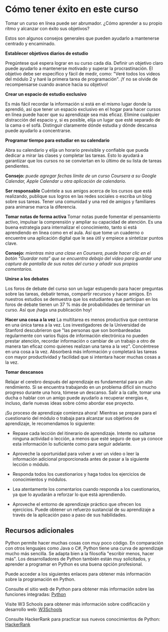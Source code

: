 # Cómo tener éxito en este curso

Tomar un curso en línea puede ser abrumador. ¿Cómo aprender a su propio ritmo y alcanzar con éxito sus objetivos? 

Estos son algunos consejos generales que pueden ayudarlo a mantenerse centrado y encaminado.

**Establecer objetivos diarios de estudio**

Pregúntese qué espera lograr en su curso cada día. Definir un objetivo claro puede ayudarlo a mantenerse motivado y superar la procrastinación. El objetivo debe ser específico y fácil de medir, como: "Veré todos los videos del módulo 2 y haré la primera tarea de programación". ¡Y no se olvide de recompensarse cuando avance hacia su objetivo! 

**Crear un espacio de estudio exclusivo** 

Es más fácil recordar la información si está en el mismo lugar donde la aprendió, así que tener un espacio exclusivo en el hogar para hacer cursos en línea puede hacer que su aprendizaje sea más eficaz. Elimine cualquier distracción del espacio y, si es posible, elija un lugar que esté separado de la cama o el sofá. Distinguir claramente dónde estudia y dónde descansa puede ayudarlo a concentrarse.  

**Programar tiempo para estudiar en su calendario**

Abra su calendario y elija un horario previsible y confiable que pueda dedicar a mirar las clases y completar las tareas. Esto lo ayudará a garantizar que los cursos no se conviertan en lo último de su lista de tareas pendientes. 

**Consejo:** _puede agregar fechas límite de un curso Coursera a su Google Calendar, Apple Calendar u otra aplicación de calendario._

**Ser responsable** 
Cuéntele a sus amigos acerca de los cursos que está realizando, publique sus logros en las redes sociales o escriba un blog sobre sus tareas. Tener una comunidad y una red de amigos y familiares para animarse marca la diferencia.

**Tomar notas de forma activa** 
Tomar notas puede fomentar el pensamiento activo, impulsar la comprensión y ampliar su capacidad de atención. Es una buena estrategia para internalizar el conocimiento, tanto si está aprendiendo en línea como en el aula. Así que tome un cuaderno o encuentre una aplicación digital que le sea útil y empiece a sintetizar puntos clave. 

**Consejo:** _mientras mira una clase en Coursera, puede hacer clic en el botón “Guardar nota” que se encuentra debajo del video para guardar una captura de pantalla de sus notas del curso y añadir sus propios comentarios._

**Unirse a los debates**

Los foros de debate del curso son un lugar estupendo para hacer preguntas sobre las tareas, debatir temas, compartir recursos y hacer amigos. En nuestros estudios se demuestra que los estudiantes que participan en los foros de debate tienen un 37 % más de probabilidades de terminar un curso. Así que ¡haga una publicación hoy! 

**Hacer una cosa a la vez** 
La multitarea es menos productiva que centrarse en una única tarea a la vez. Los investigadores de la Universidad de Stanford descubrieron que "las personas que son bombardeadas regularmente con varios flujos de información electrónica no pueden prestar atención, recordar información o cambiar de un trabajo a otro de manera tan eficaz como quienes realizan una tarea a la vez". Concéntrese en una cosa a la vez. Absorberá más información y completará las tareas con mayor productividad y facilidad que si intentara hacer muchas cosas a la vez.  

**Tomar descansos** 

Relajar el cerebro después del aprendizaje es fundamental para un alto rendimiento. Si se encuentra trabajando en un problema difícil sin mucho progreso durante una hora, tómese un descanso. Salir a la calle, tomar una ducha o hablar con un amigo puede ayudarlo a recuperar energías e, incluso, darle nuevas ideas sobre cómo abordar ese proyecto. 

¡Su proceso de aprendizaje comienza ahora!  
Mientras se prepara para el cuestionario del módulo o trabaja para alcanzar sus objetivos de aprendizaje, le recomendamos lo siguiente:  

* Repase cada lección del itinerario de aprendizaje. Intente no saltarse ninguna actividad o lección, a menos que esté seguro de que ya conoce esta información lo suficiente como para seguir adelante.  

* Aproveche la oportunidad para volver a ver un video o leer la información adicional proporcionada antes de pasar a la siguiente lección o módulo.  

* Responda todos los cuestionarios y haga todos los ejercicios de conocimientos y módulos.

* Lea atentamente los comentarios cuando responda a los cuestionarios, ya que lo ayudarán a reforzar lo que está aprendiendo.  

* Aproveche el entorno de aprendizaje práctico que ofrecen los ejercicios. Puede obtener un refuerzo sustancial de su aprendizaje a través de la aplicación paso a paso de sus habilidades.

## Recursos adicionales

Python permite hacer muchas cosas con muy poco código. En comparación con otros lenguajes como Java o C#, Python tiene una curva de aprendizaje mucho más sencilla. Se adapta bien a la filosofía "escribir menos, hacer más". Los desarrolladores de Python también están muy solicitados, y aprender a programar en Python es una buena opción profesional.

Puede acceder a los siguientes enlaces para obtener más información sobre la programación en Python.

Consulte el sitio web de Python para obtener más información sobre las funciones integradas:
[Python](https://docs.python.org/3/library/functions.html)

Visite W3 Schools para obtener más información sobre codificación y desarrollo web:
[W3Schools](https://www.w3schools.com/python/default.asp)

Consulte HackerRank para practicar sus nuevos conocimientos de Python:
[HackerRank](https://www.hackerrank.com/domains/python)
